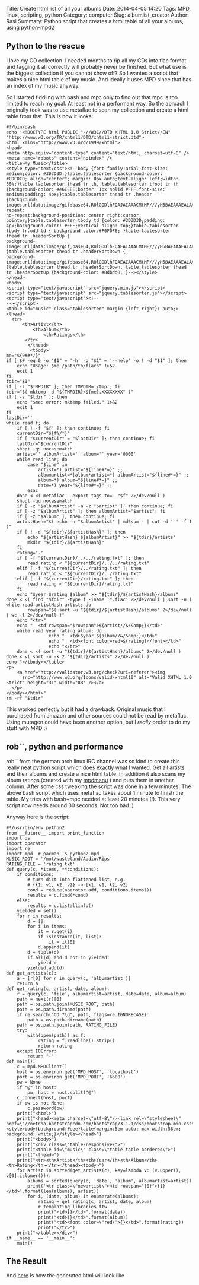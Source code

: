 Title: Create html list of all your albums
Date: 2014-04-05 14:20
Tags: MPD, linux, scripting, python
Category: computer
Slug: albumlist_creator
Author: Rasi
Summary: Python script that creates a html table of all your albums, using python-mpd2

## Python to the rescue

I love my CD collection. I needed months to rip all my CDs into flac format and tagging it all correctly will probably never be finished.
But what use is the biggest collection if you cannot show off? So I wanted a script that makes a nice html table of my music.
And ideally it uses MPD since that has an index of my music anyway.

So I started fiddling with bash and mpc only to find out that mpc is too limited to reach my goal. At least not in a performant way.
So the aproach I originally took was to use metaflac to scan my collection and create a html table from that.
This is how it looks:

~~~~~~
#!/bin/bash
echo '<!DOCTYPE html PUBLIC "-//W3C//DTD XHTML 1.0 Strict//EN" "http://www.w3.org/TR/xhtml1/DTD/xhtml1-strict.dtd">
<html xmlns="http://www.w3.org/1999/xhtml">
<head>
<meta http-equiv="content-type" content="text/html; charset=utf-8" />
<meta name="robots" content="noindex" />
<title>My Music</title>
<style type="text/css"><!--body {font-family:arial;font-size: medium;color: #3D3D3D;}table.tablesorter {background-color: 
#CDCDCD; align="center"; margin: 0px auto;text-align: left;width: 50%;}table.tablesorter thead tr th, table.tablesorter tfoot tr th 
{background-color: #e6EEEE;border: 1px solid #FFF;font-size: medium;padding: 4px;}table.tablesorter thead tr .header 
{background-image:url(data:image/gif;base64,R0lGODlhFQAJAIAAACMtMP///yH5BAEAAAEALAAAAAAVAAkAAAIXjI+AywnaYnhUMoqt3gZXPmVg94yJVQAAOw%3D%3D);background-repeat: 
no-repeat;background-position: center right;cursor: pointer;}table.tablesorter tbody td {color: #3D3D3D;padding: 
4px;background-color: #FFF;vertical-align: top;}table.tablesorter tbody tr.odd td { background-color:#F0F0F6; }table.tablesorter 
thead tr .headerSortUp { 
background-image:url(data:image/gif;base64,R0lGODlhFQAEAIAAACMtMP///yH5BAEAAAEALAAAAAAVAAQAAAINjB+gC+jP2ptn0WskLQA7); 
}table.tablesorter thead tr .headerSortDown { 
background-image:url(data:image/gif;base64,R0lGODlhFQAEAIAAACMtMP///yH5BAEAAAEALAAAAAAVAAQAAAINjI8Bya2wnINUMopZAQA7); 
}table.tablesorter thead tr .headerSortDown, table.tablesorter thead tr .headerSortUp {background-color: #8dbdd8; }--></style>
</head>
<body>
<script type="text/javascript" src="jquery.min.js"></script>
<script type="text/javascript" src="jquery.tablesorter.js"></script>
<script type="text/javascript"><!--
--></script>
<table id="music" class="tablesorter" margin-{left,right}: auto;>
<thead>
  <tr>
	  <th>Artist</th>
		  <th>Album</th>
			  <th>Ratings</th>
	   </tr>
		</thead>
		 <tbody>'
me="${0##*/}"
if [ $# -eq 0 -o "$1" = '-h' -o "$1" = '--help' -o ! -d "$1" ]; then
	echo "Usage: $me /path/to/flacs" 1>&2
	exit 1
fi
fdir="$1"
if [ -z "$TMPDIR" ]; then TMPDIR='/tmp'; fi
tdir="$( mktemp -d "${TMPDIR}/${me}.XXXXXXXX" )"
if [ -z "$tdir" ]; then
	echo "$me: error: mktemp failed." 1>&2
	exit 1
fi
lastDir=''
while read f; do
	if [ ! -f "$f" ]; then continue; fi
	currentDir="${f%/*}"
	if [ "$currentDir" = "$lastDir" ]; then continue; fi
	lastDir="$currentDir"
	shopt -qs nocasematch
	artist='' albumArtist='' album='' year='0000'
	while read line; do
		case "$line" in
			artist=*) artist="${line#*=}" ;;
			albumartist=*|album*artist=*) albumArtist="${line#*=}" ;;
			album=*) album="${line#*=}" ;;
			date=*) year="${line#*=}" ;;
		esac
	done < <( metaflac --export-tags-to=- "$f" 2>/dev/null )
	shopt -qu nocasematch
	if [ -z "$albumArtist" -a -z "$artist" ]; then continue; fi
	if [ -z "$albumArtist" ]; then albumArtist="$artist"; fi
	if [ -z "$album" ]; then continue; fi
	artistHash="$( echo -n "$albumArtist" | md5sum - | cut -d ' ' -f 1 )"
	if [ ! -d "${tdir}/${artistHash}" ]; then
		echo "${artistHash} ${albumArtist}" >> "${tdir}/artists"
		mkdir "${tdir}/${artistHash}"
	fi
	rating='-'
	if [ -f "${currentDir}/../../rating.txt" ]; then
		read rating < "${currentDir}/../../rating.txt"
	elif [ -f "${currentDir}/../rating.txt" ]; then
		read rating < "${currentDir}/../rating.txt"
	elif [ -f "${currentDir}/rating.txt" ]; then
		read rating < "${currentDir}/rating.txt"
	fi
	echo "$year $rating $album" >> "${tdir}/${artistHash}/albums"
done < <( find "$fdir" -type f -iname '*.flac' 2>/dev/null | sort -u )
while read artistHash artist; do
		rowspan="$( sort -u "${tdir}/${artistHash}/albums" 2>/dev/null | wc -l 2>/dev/null )"
	echo "<tr>"
	echo "  <td rowspan="$rowspan">${artist//&/&amp;}</td>"
	while read year rating album; do
				echo "  <td>$year ${album//&/&amp;}</td>"
				echo "  <td><font color=red>${rating}</font></td>"
				echo "</tr>"
	done < <( sort -u "${tdir}/${artistHash}/albums" 2>/dev/null )
done < <( sort -u -k 2 "${tdir}/artists" 2>/dev/null )
echo "</tbody></table>
<p>
	<a href="http://validator.w3.org/check?uri=referer"><img
	  src="http://www.w3.org/Icons/valid-xhtml10" alt="Valid XHTML 1.0 Strict" height="31" width="88" /></a>
  </p>
</body></html>"
rm -rf "$tdir"
~~~~~~

This worked perfectly but it had a drawback. Original music that I purchased from amazon and other sources could not be read by metaflac.
Using mutagen could have been another option, but I *really* prefer to do my stuff with MPD :)

## rob``, python and performance

rob`` from the german arch linux IRC channel was so kind to create this really neat python script which does exactly what I wanted:
Get all artists and their albums and create a nice html table. In addition it also scans my album ratings (created with my [mpdmenu]({filename}/mpdmenu.md)
) and puts them in another column.
After some css tweaking the script was done in a few minutes.
The above bash script which uses metaflac takes about 1 minute to finish the table. My tries with bash+mpc needed at least 20 minutes (!). 
This very script now needs around 30 seconds. Not too bad :)

Anyway here is the script:

~~~~~~
#!/usr/bin/env python2
from __future__ import print_function
import os
import operator
import re
import mpd  # pacman -S python2-mpd
MUSIC_ROOT = '/mnt/wasteland/Audio/Rips'
RATING_FILE = 'rating.txt'
def query(c, *items, **conditions):
	if conditions:
		# turn dict into flattened list, e.g.
		# {k1: v1, k2: v2} -> [k1, v1, k2, v2]
		cond = reduce(operator.add, conditions.items())
		results = c.find(*cond)
	else:
		results = c.listallinfo()
	yielded = set()
	for r in results:
		d = []
		for i in items:
			it = r.get(i)
			if isinstance(it, list):
				it = it[0]
			d.append(it)
		d = tuple(d)
		if all(d) and d not in yielded:
			yield d
		yielded.add(d)
def get_artists(c):
	a = [r[0] for r in query(c, 'albumartist')]
	return a
def get_rating(c, artist, date, album):
	r = query(c, 'file', albumartist=artist, date=date, album=album)
	path = next(r)[0]
	path = os.path.join(MUSIC_ROOT, path)
	path = os.path.dirname(path)
	if re.search("CD ?\d", path, flags=re.IGNORECASE):
		path = os.path.dirname(path)
	path = os.path.join(path, RATING_FILE)
	try:
		with(open(path)) as f:
			rating = f.readline().strip()
			return rating
	except IOError:
		return "-"
def main():
	c = mpd.MPDClient()
	host = os.environ.get('MPD_HOST', 'localhost')
	port = os.environ.get('MPD_PORT', '6600')
	pw = None
	if "@" in host:
		pw, host = host.split("@")
	c.connect(host, port)
	if pw is not None:
		c.password(pw)
	print("<html>")
	print("<head><meta charset=\"utf-8\"/><link rel=\"stylesheet\" href=\"//netdna.bootstrapcdn.com/bootstrap/3.1.1/css/bootstrap.min.css\"><style>body{background:#eee}table{margin:5em auto; max-width:56em; background: white;}</style></head>")
	print("<body>")
	print("<div class=\"table-responsive\">")
	print("<table id=\"music\" class=\"table table-bordered\">")
	print("<thead>")
	print("<tr><th>Artist</th><th>Year</th><th>Album</th><th>Rating</th></tr></thead><tbody>")
	for artist in sorted(get_artists(c), key=lambda v: (v.upper(), v[0].islower())):
		albums = sorted(query(c, 'date', 'album', albumartist=artist))
		print('<tr class=\"newartist\"><td rowspan="{0}">{1}</td>'.format(len(albums), artist))
		for i, (date, album) in enumerate(albums):
			rating = get_rating(c, artist, date, album)
			# templating libraries ftw
			print("<td>{}</td>".format(date))
			print("<td>{}</td>".format(album))
			print("<td><font color=\"red\">{}</td>".format(rating))
			print("</tr>")
	print("</table></div>")
if __name__ == '__main__':
	main()
~~~~~~

## The Result

And [here](https://53280.de/music.html) is how the generated html will look like
